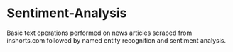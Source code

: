 # Sentiment-Analysis
Basic text operations performed on news articles scraped from inshorts.com followed by named entity recognition and sentiment analysis.
